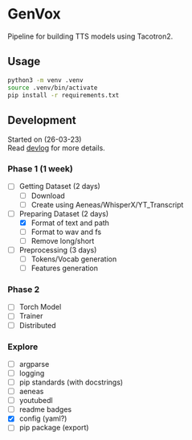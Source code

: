 # GenVox
Pipeline for building TTS models using Tacotron2.

## Usage
```bash
python3 -m venv .venv
source .venv/bin/activate
pip install -r requirements.txt
```

## Development
Started on (26-03-23)  
Read [devlog](dev_log.md) for more details.  

### Phase 1 (1 week)
- [ ] Getting Dataset (2 days)
  - [ ] Download
  - [ ] Create using Aeneas/WhisperX/YT_Transcript
- [ ] Preparing Dataset (2 days)
  - [x] Format of text and path
  - [ ] Format to wav and fs
  - [ ] Remove long/short
- [ ] Preprocessing (3 days)
  - [ ] Tokens/Vocab generation
  - [ ] Features generation

### Phase 2
- [ ] Torch Model
- [ ] Trainer
- [ ] Distributed

### Explore
- [ ] argparse
- [ ] logging
- [ ] pip standards (with docstrings)
- [ ] aeneas
- [ ] youtubedl
- [ ] readme badges
- [x] config (yaml?)
- [ ] pip package (export)